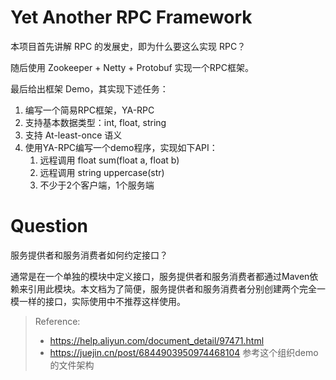 # Yet Another RPC Framework

本项目首先讲解 RPC 的发展史，即为什么要这么实现 RPC？

随后使用 Zookeeper + Netty + Protobuf 实现一个RPC框架。

最后给出框架 Demo，其实现下述任务：

1. 编写一个简易RPC框架，YA-RPC
2. 支持基本数据类型：int, float, string
3. 支持 At-least-once 语义
4. 使用YA-RPC编写一个demo程序，实现如下API：
    1. 远程调用 float sum(float a, float b)
    2. 远程调用 string uppercase(str)
    3. 不少于2个客户端，1个服务端

# Question

服务提供者和服务消费者如何约定接口？

通常是在一个单独的模块中定义接口，服务提供者和服务消费者都通过Maven依赖来引用此模块。本文档为了简便，服务提供者和服务消费者分别创建两个完全一模一样的接口，实际使用中不推荐这样使用。

> Reference: 
> - https://help.aliyun.com/document_detail/97471.html
> - https://juejin.cn/post/6844903950974468104 参考这个组织demo的文件架构